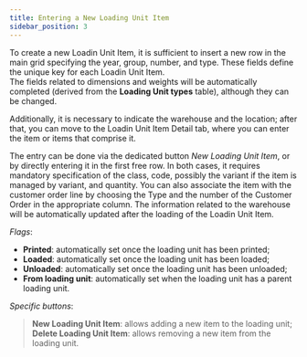 ```yaml
---
title: Entering a New Loading Unit Item
sidebar_position: 3
---
```


To create a new Loadin Unit Item, it is sufficient to insert a new row in the main grid specifying the year, group, number, and type. These fields define the unique key for each Loadin Unit Item.      
The fields related to dimensions and weights will be automatically completed (derived from the **Loading Unit types** table), although they can be changed.        

Additionally, it is necessary to indicate the warehouse and the location; after that, you can move to the Loadin Unit Item Detail tab, where you can enter the item or items that comprise it.

The entry can be done via the dedicated button *New Loading Unit Item*, or by directly entering it in the first free row. In both cases, it requires mandatory specification of the class, code, possibly the variant if the item is managed by variant, and quantity. You can also associate the item with the customer order line by choosing the Type and the number of the Customer Order in the appropriate column. The information related to the warehouse will be automatically updated after the loading of the Loadin Unit Item.

*Flags*: 

- **Printed**: automatically set once the loading unit has been printed;      
- **Loaded**: automatically set once the loading unit has been loaded;          
- **Unloaded**: automatically set once the loading unit has been unloaded; 
- **From loading unit**: automatically set when the loading unit has a parent loading unit. 

*Specific buttons*: 

> **New Loading Unit Item**: allows adding a new item to the loading unit;         
> **Delete Loading Unit Item**: allows removing a new item from the loading unit.